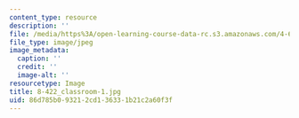 ```yaml
---
content_type: resource
description: ''
file: /media/https%3A/open-learning-course-data-rc.s3.amazonaws.com/4-663-history-of-urban-form-locating-capitalism-producing-early-modern-cities-and-objects-spring-2014/86d785b093212cd136331b21c2a60f3f_8-422_classroom-1.jpg
file_type: image/jpeg
image_metadata:
  caption: ''
  credit: ''
  image-alt: ''
resourcetype: Image
title: 8-422_classroom-1.jpg
uid: 86d785b0-9321-2cd1-3633-1b21c2a60f3f
---
```

